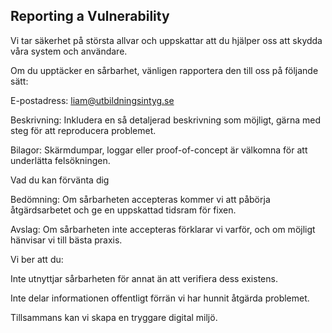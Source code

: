 ## Reporting a Vulnerability

Vi tar säkerhet på största allvar och uppskattar att du hjälper oss att skydda våra system och användare.

Om du upptäcker en sårbarhet, vänligen rapportera den till oss på följande sätt:

E-postadress: liam@utbildningsintyg.se

Beskrivning: Inkludera en så detaljerad beskrivning som möjligt, gärna med steg för att reproducera problemet.

Bilagor: Skärmdumpar, loggar eller proof-of-concept är välkomna för att underlätta felsökningen.

Vad du kan förvänta dig

Bedömning: Om sårbarheten accepteras kommer vi att påbörja åtgärdsarbetet och ge en uppskattad tidsram för fixen.

Avslag: Om sårbarheten inte accepteras förklarar vi varför, och om möjligt hänvisar vi till bästa praxis.

Vi ber att du:

Inte utnyttjar sårbarheten för annat än att verifiera dess existens.

Inte delar informationen offentligt förrän vi har hunnit åtgärda problemet.

Tillsammans kan vi skapa en tryggare digital miljö.

